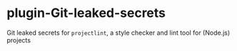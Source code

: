 # plugin-Git-leaked-secrets
Git leaked secrets for `projectlint`, a style checker and lint tool for (Node.js) projects
